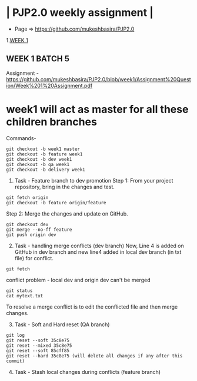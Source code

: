 | PJP2.0 weekly assignment |
========================

* Page => https://github.com/mukeshbasira/PJP2.0

1.[WEEK 1](#WEEK-1-BATCH-5)

## WEEK 1 BATCH 5
Assignment - https://github.com/mukeshbasira/PJP2.0/blob/week1/Assignment%20Question/Week%201%20Assignment.pdf

# week1 will act as master for all these children branches
Commands-
```
git checkout -b week1 master
git checkout -b feature week1
git checkout -b dev week1
git checkout -b qa week1
git checkout -b delivery week1

```
1. Task  - Feature branch to dev promotion
Step 1: From your project repository, bring in the changes and test.
```
git fetch origin
git checkout -b feature origin/feature
```
Step 2: Merge the changes and update on GitHub.
```
git checkout dev
git merge --no-ff feature
git push origin dev
```
2. Task  - handling merge conflicts (dev branch)
Now, Line 4 is added on GitHub in dev branch and new line4 added in local dev branch (in txt file) for conflict.
```
git fetch
```
conflict problem - local dev and origin dev can't be merged
```
git status
cat mytext.txt

```
To resolve a merge conflict is to edit the conflicted file and then merge changes.

3. Task  - Soft and Hard reset (QA branch)
```
git log
git reset --soft 35c8e75
git reset --mixed 35c8e75
git reset --soft 85cff85
git reset --hard 35c8e75 (will delete all changes if any after this commit)
```
4. Task  - Stash local changes during conflicts (feature branch)
